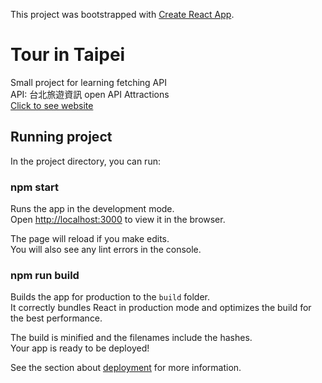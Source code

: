 This project was bootstrapped with [Create React App](https://github.com/facebook/create-react-app).

# Tour in Taipei
Small project for learning fetching API
<br />
API: 台北旅遊資訊 open API Attractions
<br />
[Click to see website](https://tourtaipei.netlify.com/)

## Running project
In the project directory, you can run:

### npm start

Runs the app in the development mode.<br />
Open [http://localhost:3000](http://localhost:3000) to view it in the browser.

The page will reload if you make edits.<br />
You will also see any lint errors in the console.

### npm run build

Builds the app for production to the `build` folder.<br />
It correctly bundles React in production mode and optimizes the build for the best performance.

The build is minified and the filenames include the hashes.<br />
Your app is ready to be deployed!

See the section about [deployment](https://facebook.github.io/create-react-app/docs/deployment) for more information.

